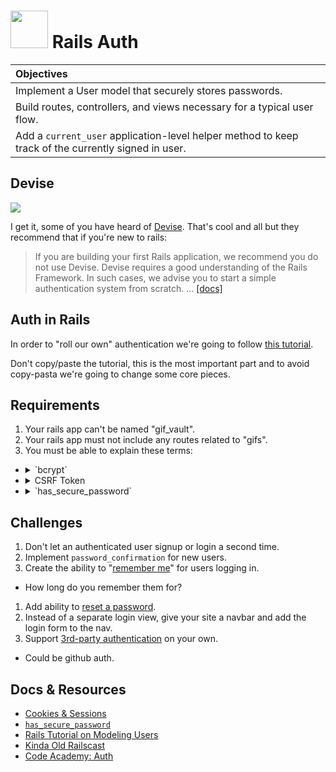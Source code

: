 # <img src="https://cloud.githubusercontent.com/assets/7833470/10899314/63829980-8188-11e5-8cdd-4ded5bcb6e36.png" height="60"> Rails Auth

| Objectives |
| :--- |
| Implement a User model that securely stores passwords. |
| Build routes, controllers, and views necessary for a typical user flow. |
| Add a `current_user` application-level helper method to keep track of the currently signed in user. |

## Devise

<img src="https://cloud.githubusercontent.com/assets/1329385/11758689/15df1a8c-a023-11e5-9e59-065e5bb5dd23.gif">

I get it, some of you have heard of <a href="https://github.com/plataformatec/devise" target="_blank">Devise</a>. That's cool and all but they recommend that if you're new to rails:

> If you are building your first Rails application, we recommend you do not use Devise. Devise requires a good understanding of the Rails Framework. In such cases, we advise you to start a simple authentication system from scratch. ... <a href="https://github.com/plataformatec/devise#starting-with-rails" target="_blank">[docs]</a>

## Auth in Rails

In order to "roll our own" authentication we're going to follow <a href="https://gist.github.com/eerwitt/b36db29a025366037925" target="_blank">this tutorial</a>.

Don't copy/paste the tutorial, this is the most important part and to avoid copy-pasta we're going to change some core pieces.

## Requirements

1. Your rails app can't be named "gif_vault".
1. Your rails app must not include any routes related to "gifs".
1. You must be able to explain these terms:
  * <details>
      <summary>`bcrypt`</summary>

      > The bcrypt function is the default password hash algorithm for BSD and other systems ... <a href="https://en.wikipedia.org/wiki/Bcrypt" target="_blank">[wiki]</a>

      A method of doing one-way hashes of passwords.
    </details>
  * <details>
      <summary>CSRF Token</summary>

      > Synchronizer token pattern is a technique where a token, secret and unique value for each request, is embedded by the web application in all HTML forms and verified on the server side. The token may be generated by any method that ensures unpredictability and uniqueness ... <a href="https://en.wikipedia.org/wiki/Cross-site_request_forgery#Prevention" target="_blank">[wiki]</a>

    </details>
  * <details>
    <summary>`has_secure_password`</summary>
    This adds methods to set and authenticate against a BCrypt password. This mechanism requires you to have a password_digest attribute.
    <a href="http://api.rubyonrails.org/classes/ActiveModel/SecurePassword/ClassMethods.html">[docs]</a>
   </details>

## Challenges

1. Don't let an authenticated user signup or login a second time.
1. Implement `password_confirmation` for new users.
1. Create the ability to "<a href="http://railscasts.com/episodes/274-remember-me-reset-password" target="_blank">remember me</a>" for users logging in.
  * How long do you remember them for?
1. Add ability to <a href="http://api.rubyonrails.org/classes/ActiveModel/SecurePassword/ClassMethods.html#method-i-has_secure_password" target="_blank">reset a password</a>.
1. Instead of a separate login view, give your site a navbar and add the login form to the nav.
1. Support <a href="https://github.com/intridea/omniauth-github" target="_blank">3rd-party authentication</a> on your own.
  * Could be github auth.

## Docs & Resources

* <a href="https://github.com/SF-WDI-LABS/shared_modules/tree/master/04-ruby-rails/cookies-and-sessions/28">Cookies & Sessions</a>
* <a href="http://api.rubyonrails.org/classes/ActiveModel/SecurePassword/ClassMethods.html#method-i-has_secure_password" target="_blank">`has_secure_password`</a>
* <a href="https://www.railstutorial.org/book/modeling_users" target="_blank">Rails Tutorial on Modeling Users</a>
* <a href="http://railscasts.com/episodes/250-authentication-from-scratch" target="_blank">Kinda Old Railscast</a>
* <a href="https://www.codecademy.com/en/learn/rails-auth" target="_blank">Code Academy: Auth</a>

